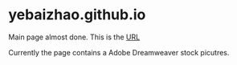 # yebaizhao.github.io
Main page almost done.
This is the [URL](http://YebaiZhao.github.io)

Currently the page contains a Adobe Dreamweaver stock picutres.